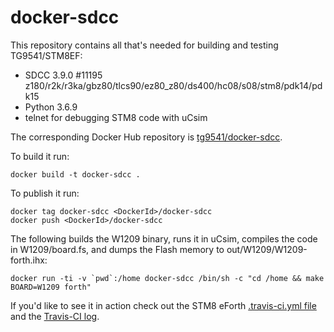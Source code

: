 # docker-sdcc

This repository contains all that's needed for building and testing TG9541/STM8EF:

* SDCC 3.9.0 #11195 z180/r2k/r3ka/gbz80/tlcs90/ez80_z80/ds400/hc08/s08/stm8/pdk14/pdk15
* Python 3.6.9
* telnet for debugging STM8 code with uCsim

The corresponding Docker Hub repository is [tg9541/docker-sdcc](https://hub.docker.com/r/tg9541/docker-sdcc/builds/).

To build it run:
```
docker build -t docker-sdcc .
```

To publish it run:
```
docker tag docker-sdcc <DockerId>/docker-sdcc
docker push <DockerId>/docker-sdcc
```

The following builds the W1209 binary, runs it in uCsim, compiles the code in W1209/board.fs, and dumps the Flash memory to out/W1209/W1209-forth.ihx:
```
docker run -ti -v `pwd`:/home docker-sdcc /bin/sh -c "cd /home && make BOARD=W1209 forth"
```

If you'd like to see it in action check out the STM8 eForth [.travis-ci.yml file](https://github.com/TG9541/stm8ef/blob/master/.travis.yml) and the [Travis-CI log](https://travis-ci.org/TG9541/stm8ef).
